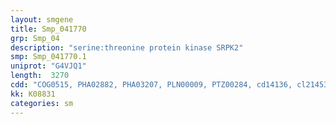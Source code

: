 ```yaml
---
layout: smgene
title: Smp_041770
grp: Smp_04
description: "serine:threonine protein kinase SRPK2"
smp: Smp_041770.1
uniprot: "G4VJQ1"
length:  3270
cdd: "COG0515, PHA02882, PHA03207, PLN00009, PTZ00284, cd14136, cl21453, pfam00069, smart00220"
kk: K08831
categories: sm
---
```

